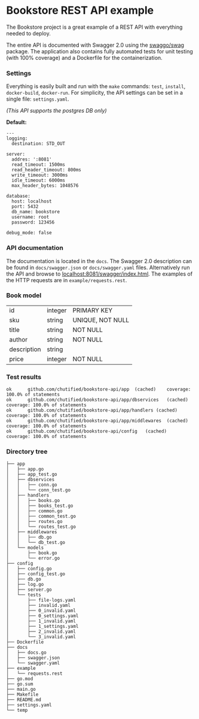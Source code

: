 # Bookstore REST API example
The Bookstore project is a great example of a REST API with everything needed to deploy.

The entire API is documented with Swagger 2.0 using the <a href="https://www.github.com/swaggo/swag" target="_blank">swaggo/swag</a> package. The application also contains fully automated tests for unit testing (with 100% coverage) and a Dockerfile for the containerization.

### Settings
Everything is easily built and run with the `make` commands: `test`, `install`, `docker-build`, `docker-run`.
For simplicity, the API settings can be set in a single file: `settings.yaml`.

_(This API supports the postgres DB only)_

__Default:__
```
---
logging:
  destination: STD_OUT

server:
  addres: ':8081'
  read_timeout: 1500ms
  read_header_timeout: 800ms
  write_timeout: 3000ms
  idle_timeout: 6000ms
  max_header_bytes: 1048576

database:
  host: localhost
  port: 5432
  db_name: bookstore
  username: root
  password: 123456

debug_mode: false
```

### API documentation
The documentation is located in the `docs`. The Swagger 2.0 description can be found in `docs/swagger.json` or `docs/swagger.yaml` files. Alternatively run the API and browse to <a href="https://localhost:8081/swagger/index.html" target="_blank">localhost:8081/swagger/index.html</a>.
The examples of the HTTP requests are in `example/requests.rest`.

### Book model
<table>
   <tbody>
     <tr>
         <td>id</td>
         <td>integer</td>
         <td>PRIMARY KEY</td>
      </tr>
     <tr>
         <td>sku</td>
         <td>string</td>
         <td>UNIQUE, NOT NULL</td>
      </tr>
     <tr>
         <td>title</td>
         <td>string</td>
         <td>NOT NULL</td>
      </tr>
     <tr>
         <td>author</td>
         <td>string</td>
         <td>NOT NULL</td>
      </tr>
     <tr>
         <td>description</td>
         <td>string</td>
         <td></td>
      </tr>
     <tr>
         <td>price</td>
         <td>integer</td>
         <td>NOT NULL</td>
      </tr>
   </tbody>
</table>

### Test results
```
ok  	github.com/chutified/bookstore-api/app	(cached)	coverage: 100.0% of statements
ok  	github.com/chutified/bookstore-api/app/dbservices	(cached)	coverage: 100.0% of statements
ok  	github.com/chutified/bookstore-api/app/handlers	(cached)	coverage: 100.0% of statements
ok  	github.com/chutified/bookstore-api/app/middlewares	(cached)	coverage: 100.0% of statements
ok  	github.com/chutified/bookstore-api/config	(cached)	coverage: 100.0% of statements
```

### Directory tree
```
├── app
│   ├── app.go
│   ├── app_test.go
│   ├── dbservices
│   │   ├── conn.go
│   │   └── conn_test.go
│   ├── handlers
│   │   ├── books.go
│   │   ├── books_test.go
│   │   ├── common.go
│   │   ├── common_test.go
│   │   ├── routes.go
│   │   └── routes_test.go
│   ├── middlewares
│   │   ├── db.go
│   │   └── db_test.go
│   └── models
│       ├── book.go
│       └── error.go
├── config
│   ├── config.go
│   ├── config_test.go
│   ├── db.go
│   ├── log.go
│   ├── server.go
│   └── tests
│       ├── file-logs.yaml
│       ├── invalid.yaml
│       ├── 0_invalid.yaml
│       ├── 0_settings.yaml
│       ├── 1_invalid.yaml
│       ├── 1_settings.yaml
│       ├── 2_invalid.yaml
│       └── 3_invalid.yaml
├── Dockerfile
├── docs
│   ├── docs.go
│   ├── swagger.json
│   └── swagger.yaml
├── example
│   └── requests.rest
├── go.mod
├── go.sum
├── main.go
├── Makefile
├── README.md
├── settings.yaml
└── temp
```
